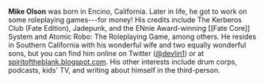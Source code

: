 **Mike Olson** was born in Encino, California. Later in life, he got to work on some roleplaying games---for money! His credits include The Kerberos Club (Fate Edition), Jadepunk, and the ENnie Award-winning [[Fate Core]] System and Atomic Robo: The Roleplaying Game, among others. He resides in Southern California with his wonderful wife and two equally wonderful sons, but you can find him online on Twitter ([@devlin1](https://twitter.com/devlin1.html)) or at [spiritoftheblank.blogspot.com](http://spiritoftheblank.blogspot.com/). His other interests include drum corps, podcasts, kids' TV, and writing about himself in the third-person.
